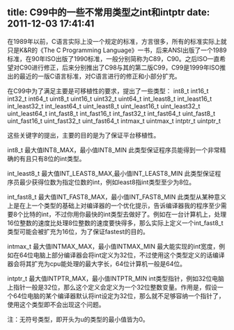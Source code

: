 title: C99中的一些不常用类型之int和intptr
date: 2011-12-03 17:41:41
---

在1989年以前，C语言实际上没一个规定的标准，方言很多，所有的标准实际上就只是K&R的《The C Programming Language》一书，后来ANSI出版了一个1989标准，在90年ISO出版了1990标准，一般分别简称为C89，C90。之后ISO一直希望对C90进行修正，后来分别推出了C98与其的第二版C99，C99是1999年ISO推出的最近的一版C语言标准，对C语言进行的修正和小部分扩充。

在C99中为了满足主要是可移植性的要求，提出了一些类型：
int8_t int16_t int32_t int64_t
uint8_t uint16_t uint32_t uint64_t
int_least8_t int_least16_t int_least32_t int_least64_t
uint_least8_t uint_least16_t uint_least32_t uint_least64_t
int_fast8_t int_fast16_t int_fast32_t int_fast64_t
uint_fast8_t uint_fast16_t uint_fast32_t uint_fast64_t
intmax_t
uintmax_t
intptr_t
uintptr_t

这些关键字的提出，主要的目的是为了保证平台移植性。

int8_t
最大值INT8_MAX，最小值INT8_MIN
此类型保证程序员能得到一个非常精确的有且只有8位的int类型。

int_least8_t
最大值INT_LEAST8_MAX,最小值INT_LEAST8_MIN
此类型保证程序员最少获得位数为指定位数的int，例如least8指int类型至少为8位。

int_fast8_t
最大值INT_FAST8_MAX，最小值INT_FAST8_MIN
此类型从某种意义上是在上一个类型的基础上对编译器的一个优化提示，告诉编译器我的程序至少需要8个比特的int，不过你用你最快的int类型去做好了。例如在一台计算机上，处理16位整数的速度比处理8位整数的速度要快得多，那么实际上定义一个int_fast8_t类型可能会被扩充为16位，为了保证fastest的目的。

intmax_t
最大值INTMAX_MAX，最小值INTMAX_MIN
最大能实现的int宽度，例如在64位电脑上部分编译器会将int定义为32位，不过使用这个类型定义的话编译器会将其扩充为cpu能处理的最大字长，64位计算机一般是64位。

intptr_t
最大值INTPTR_MAX，最小值INTPTR_MIN
int类型指针，例如32位电脑上指针一般是32位，那么这个定义会定义为一个32位整数变量。作用是，假设一个64位电脑的某个编译器默认将int设定为32位，那么就不足够容纳一个指针了，使用这个类型即不会出现这个问题。

注：无符号类型，即开头为u的类型的最小值皆为0。